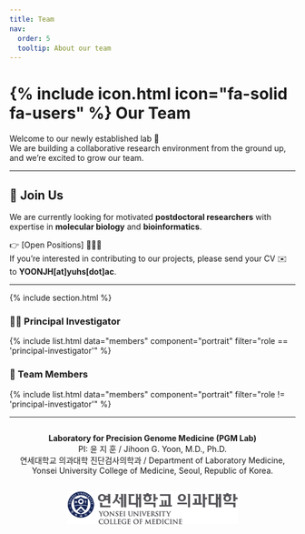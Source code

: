 ```yaml
---
title: Team
nav:
  order: 5
  tooltip: About our team
---
```


# {% include icon.html icon="fa-solid fa-users" %} Our Team

Welcome to our newly established lab 🚀  
We are building a collaborative research environment from the ground up, and we’re excited to grow our team.

---

## 🌟 Join Us
We are currently looking for motivated **postdoctoral researchers** with expertise in **molecular biology** and **bioinformatics**.  

👉 [Open Positions] 🕵🏻‍♀️  
If you’re interested in contributing to our projects, please send your CV ✉️ to **YOONJH[at]yuhs[dot]ac**.  

---

{% include section.html %}

### 👨‍🔬 Principal Investigator
{% include list.html data="members" component="portrait" filter="role == 'principal-investigator'" %}

### 👥 Team Members
{% include list.html data="members" component="portrait" filter="role != 'principal-investigator'" %}

---

<div align="center" style="margin-top:2em;">
  <p><strong>Laboratory for Precision Genome Medicine (PGM Lab)</strong><br>
  PI: 윤 지 훈 / Jihoon G. Yoon, M.D., Ph.D.<br>
  연세대학교 의과대학 진단검사의학과 / Department of Laboratory Medicine, Yonsei University College of Medicine, Seoul, Republic of Korea.</p>
  <img src="/images/yonsei_logo.svg" alt="Yonsei University Logo" width="300" style="margin-top:1em;">
</div>

